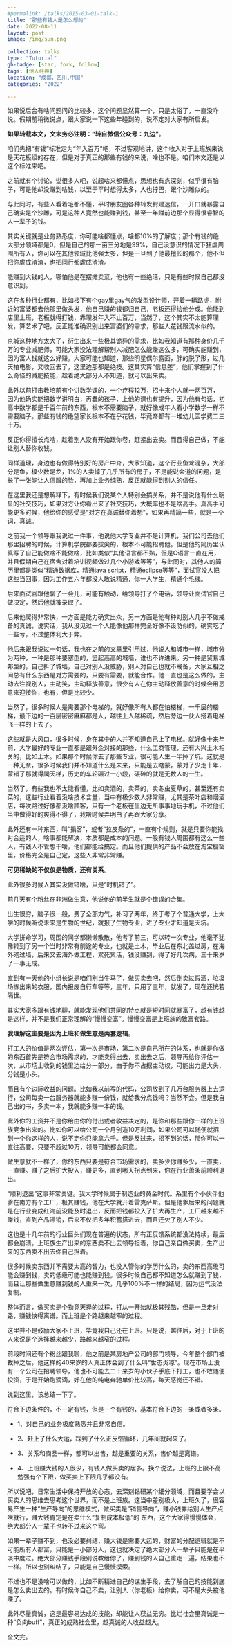 ```yaml
---
#permalink: /talks/2015-03-01-talk-1
title: "那些有钱人是怎么想的"
date: 2022-08-11
layout: post
image: /img/sun.png

collection: talks
type: "Tutorial"
gh-badge: [star, fork, follow]
tags: [他人经典]
location: "成都，四川,中国"
categories: "2022"

---
```

如果说后台有啥问题问的比较多，这个问题显然算一个，只是太俗了，一直没咋说。假期前稍微说点，跟大家说一下这些年碰到的，说不定对大家有所启发。

**如果转载本文，文末务必注明：“转自微信公众号：九边”**。

咱们先把“有钱”标准定为“年入百万”吧，不过客观地讲，这个收入对于上班族来说是天花板级的存在，但是对于真正的那些有钱的来说，啥也不是。咱们本文还是以这个标准来吧。

之前就有个讨论，说很多人吧，说起啥来都懂点，思想也有点深刻，似乎很有脑子，可是他却没赚到啥钱，以至于平时想得太多，人也拧巴，跟个沙雕似的。

与此同时，有些人看着毛都不懂，平时朋友圈各种转发封建迷信，一开口就暴露自己确实是个沙雕，可是这种人竟然也能赚到钱，甚至一年赚前边那个显得很睿智的人一辈子的钱。

其实关键就是业务熟悉度，你可能啥都懂点，啥都10%的了解度；那个有钱的绝大部分领域都是0，但是自己的那一亩三分地是99%，自己没意识的情况下狂虐周围所有人，你可以在其他领域比他强太多，但是一旦到了他最擅长的那个，他不但把你虐成渣渣，也把同行都虐成渣渣。

能赚到大钱的人，哪怕他是在摆摊卖菜，他也有一些绝活，只是有些时候自己都没意识到。

这在各种行业都有，比如楼下有个gay里gay气的发型设计师，开着一辆路虎，附近的富婆都去他那里做头发，他自己赚的钱都归自己，老板还得给他分成。他能到店里上班，老板就得打钱，靠理发年入不止百万，当然了，这个其实不太能算理发，算艺术了吧，反正能准确识别出来富婆们的需求，那些人花钱跟流水似的。

京城这种地方太大了，衍生出来一些极其诡异的需求，比如我知道有那种身价几千万的专业减肥师，可能大家没法理解帮别人减肥怎么能赚这么多，可确实能赚到，因为富人钱就这么好赚。大家可能也知道，那些明星偶尔露面，胖的脱了形，过几天拍电影，又收回去了，这里边那都是绝技。这其实算“信息差”，他们掌握到了什么奇怪的减肥技能，趁着绝大部分人不知道，就可以出来卖。

此外以前打击教培前有个讲数学课的，一个疗程12万，招十来个人就一两百万，因为他确实能把数学讲明白，再蠢的孩子，上他的课也有提升，因为他有句话，初高中数学都是千百年前的东西，根本不需要脑子，就好像成年人看小学数学一样不需要脑子。那些有钱的绝望家长根本不在乎花钱，毕竟帝都有一堆幼儿园学费二三十万。

反正你得擅长点啥，趁着别人没有开始跟你卷，赶紧出去卖。而且得自己做，不能让别人替你收钱。

同样道理，身边也有做得特别好的房产中介，大家知道，这个行业鱼龙混杂，大部分是鱼，极少数是龙，1%的人卖掉了几乎所有的房子，不是能说会道的问题，是长了一张能让人信服的脸，再加上业务纯熟，反正就能得到别人的信任。

在这里我还是想解释下，有时候我们说某个人特别会搞关系，并不是说他有什么明显的社交技巧，如果对方让你看出来了社交技巧，大概率也不是啥高手。真高手可能更多时候，他给你的感受是“对方在真诚替你着想”，如果再精简一些，就是一个词，真诚。

之前我一个领导跟我说过一件事，他说他大学专业并不是计算机，我们公司去他们那里招聘的时候，计算机学院都要拔尖的，根本不可能招聘他。但是他的简历里认真写了自己能做啥不能做啥，比如类似“其他语言都不熟，但是C语言一直在用，并且假期自己在宿舍对着培训视频做过几个小游戏等等”，与此同时，其他人的简历里都是类似“精通数据库，精通java script，精通eclipse等等”，面试官没人把这些当回事，因为工作五六年都没人敢说精通，你一大学生，精通个毛线。

后来面试官跟他聊了一会儿，可能有触动，给领导打了个电话，领导让面试官自己做决定，然后他就被录取了。

后来他爬得非常快，一方面是能力确实出众，另一方面是他有种对别人几乎不做戒备的真诚，说实话，我从没见过一个人能像他那样完全好像不设防似的，确实吃了一些亏，不过整体利大于弊。

他后来跟我说过一句话，我也在之前的文章里引用过，他说人和城市一样，城市分为两种，一种是那种要塞型的，竖起高高的城墙，谁也不许进来。另一种是贸易城邦型的，自己拆了城墙，自己对别人没威胁，别人对自己也就不戒备，大家互相之间总有什么东西是对方需要的，只要有需要，就能合作。他一直也是这么做的，主动去注视别人，主动笑，主动释放善意，很少有人在你主动释放善意的时候会用恶意来迎接你，也有，但是比较少。

当然了，很多时候人是需要那个电梯的，就好像所有人都在怕楼梯，一千层的楼梯，最下边的一百层密密麻麻都是人，越往上人越稀疏，然后旁边一伙人搭着电梯飞一样的上去了。

这些就是大风口，很多时候，身在其中的人并不知道自己上了电梯。就好像十来年前，大学最好的专业一直都是跟外企对接的那些，什么工商管理，还有大兴土木相关的，比如土木。如果那个时候你去了那些专业，很可能人生一半掉了坑。这就是一种无奈，很多时候我们并不知道什么是未来，只能是去瞎蒙，蒙对了少走十年，蒙错了那就得爬天梯，历史的车轮碾过一小段，碾碎的就是无数人的一生。

当然了，有些我也不太能看懂，比如卖酒的，卖茶的，卖冬虫夏草的，甚至还有卖菜的，这些行业看着没啥技术含量，当中有极少数人非常赚，尤其是茶叶店和烟酒店，每次路过好像都没啥顾客，只有一个老板在里边无所事事地玩手机，不过他们当中做得好的爽得不得了，我啥时候弄明白了再跟大家分享。

此外还有一种东西，叫“掮客”，或者“拉皮条的”，一直有个规则，就是只要你能找对合适的人，啥事都能解决，本质都是成本的问题。一般有钱人周围都有这么一些人，有钱人不管想干啥，他们都能给搞定。而且他们提供的产品不会放在淘宝橱窗里，价格完全是自己定，这些人非常非常赚。

**可见稀缺的不仅仅是物质，还有关系**。

此外很多时候人其实没做错啥，只是“时机错了”。

前几天有个粉丝在非洲做生意，他说他的前半生就是个错误的合集。

出生很穷，脑子很一般，费了全部力气，补习了两年，终于考了个普通大学，上大学的时候听说未来是生物的世纪，就报了生物专业，进了专业才知道是天坑。

大学拼命学习，周围的同学都懒懒散散，他考了前三，可以转一次专业，他毫不犹豫转到了另一个当时非常有前途的专业，也就是土木，毕业后在东北盖过房，在海外砌过墙，后来又去海外做工程，累死累活，钱没赚到，得了好几次病，三十来岁了一事无成。

直到有一天他的小组长说是咱们别当牛马了，做买卖去吧，然后倒卖过假酒，垃圾场拣出来的衣服，国内报废自行车等等，三年，只用了三年，就发了，现在还恍若隔世。

其实大家多跟有钱地聊，就能发现他们共同的特点就是短时间就暴富了，越有钱越是这样，并不是我们正常理解的“慢慢变富”。慢慢变富是上班族的致富套路。

**我理解这主要是因为上班和做生意是两套逻辑**。

打工人的价值是两次评估，第一次是市场，第二次是自己所在的体系，也就是你做的东西首先是符合市场需求的，才能卖得出去，卖出去之后，领导再给你评估一次，从市场上收到的钱里边给分一部分，由于你不占据主动权，可能出力是大头，分钱是小头。

而且有个边际收益的问题。比如我以前写的代码，公司放到了几万台服务器上去运行，公司每卖一台服务器就能多赚一份钱，就给我分点钱吗？当然不会。但是我自己出的书，多卖一本，我就能多赚一本的钱。

此外你的工资并不是你给由你的付出或者收益决定的，是你和那些跟你一样的上班族竞争出来的。比如你可以给公司一个月创造10万利润，如果公司可以随便就招到一个你这样的人，说不定你只能拿六千。但是反过来，招不到的话，那你可以一直往高要，只要不超过10万，领导可能都会同意。

做生意就不一样了，你的东西只要是符合市场需求的，卖多少你赚多少，一直卖，一直赚。赚了之后扩大投入，赚更多，直到哪天拐点到来，你在行业萧条前顺利退出。

“顺利退出”这事非常关键。我大学时候属于制造业的黄金时代。系里有个小伙伴他爹在南方有个工厂，极其赚钱，他在大学就开着雷克萨斯。但是他爹后来的问题就是在行业变成红海前没能及时退出，反而把钱都投入了扩大再生产，工厂越来越不赚钱，直到产品滞销，后来不仅把多年积蓄搭进去，而且还欠了别人不少。

这也是十几年前的行业巨头们现在普遍的状态，所有正反馈系统都没法持续，最后都会崩溃。上班族生产出来的东西卖不出去领导担着，你自己亲自做买卖，生产出来的东西卖不出去你自己担着。

很多时候卖东西并不需要太高的智力，也没人管你的学历什么的，卖的东西高级可能会赚到钱，卖的低级可能也能赚到钱。很多时候自己都不知道怎么就赚到了钱，而且让那些做生意赚到钱的人重来一次，几乎100%不一样的结局，因为运气没法复制。

整体而言，做买卖是个物竞天择的过程，打从一开始就极其残酷，但是一旦走对路，赚钱快得离谱。而上班是个路越来越窄的过程。

这里并不是鼓励大家不上班，毕竟我自己还在上班。只是说，越往后，对于上班的人来说是个选择越来越少，路越来越窄的过程。

前段时间还有个粉丝跟我聊，他之前是某房地产公司的部门领导，今年整个部门被裁掉之后，他这样的40来岁的人真正体会到了什么叫“世态炎凉”。现在市场上没有一个公司在招聘领导，他也不可能去二十来岁的小伙子手底下打工，也不敢随便投资，于是开始跑滴滴，好在他的纯电奔驰单价比较高，每天感觉还不错。

说到这里，该总结一下了。

符合下边条件的，不一定有钱，但是一个有钱的，基本符合下边的一条或者多条。

* 1、对自己的业务极度熟悉并且非常自信。

* 2、赶上了什么大运，踩到了什么正反馈循环，几年间就起来了。

* 3、关系和商品一样，都可以出售，越是重要的关系，售价越是离谱。

* 4、上班赚大钱的人很少，有钱人做买卖的居多。换个说法，上班的上限不高勉强有个下限，做买卖上下限几乎都没有。

所以说吧，日常生活中保持开放的心态，去深刻钻研某个细分领域，而且要学会以买卖人的思维去思考这个世界，而不是上班族。这当中差别极大，上班久了，很容易产生一种“生产导向”的思维模式，做买卖是“销售导向”，赚小钱靠给别人生产点啥就行，赚大钱肯定是在卖什么“复制成本极低”的 东西，这个大家得慢慢体会，绝大部分人一辈子也转不过来这个弯。

如果一辈子赚不到，也没必要纠结，赚大钱是需要大运的，财富的分配逻辑就是不可能所有人都富，只能是一小部分人，这也就决定了绝大部分人一辈子只能是在平淡中度过。绝大部分赚钱手段别说教给你了，赚到钱的人自己重走一遍，结果也不一样。所以也别纠结了，只能是自己慢慢摸索。

不过也不是没啥可以做的，比如不断精进自己的谋生手段，去了解自己的技能到底是怎么卖出去的。有时候你自己不卖，让别人（你老板）给你卖，可不是大头被他赚了。

此外尽量真诚，这是最容易达成的技能，却能让人获益无穷。比烂社会里真诚是一种“负向buff”，真正的成熟社会里，越真诚的人收益越大。

全文完。



